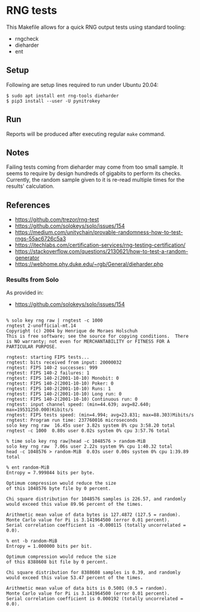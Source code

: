 # RNG tests

This Makefile allows for a quick RNG output tests using standard tooling:
- rngcheck
- dieharder
- ent

## Setup

Following are setup lines required to run under Ubuntu 20.04:
```text
$ sudo apt install ent rng-tools dieharder
$ pip3 install --user -U pynitrokey
```

## Run
Reports will be produced after executing regular `make` command.

## Notes
Failing tests coming from dieharder may come from too small sample. It seems to require by design hundreds of gigabits to perform its checks. Currently, the random sample given to it is re-read multiple times for the results' calculation.

## References
- https://github.com/trezor/rng-test
- https://github.com/solokeys/solo/issues/154
- https://medium.com/unitychain/provable-randomness-how-to-test-rngs-55ac6726c5a3
- https://itechlabs.com/certification-services/rng-testing-certification/
- https://stackoverflow.com/questions/2130621/how-to-test-a-random-generator
- https://webhome.phy.duke.edu/~rgb/General/dieharder.php


### Results from Solo
As provided in:
- https://github.com/solokeys/solo/issues/154
```text

% solo key rng raw | rngtest -c 1000
rngtest 2-unofficial-mt.14
Copyright (c) 2004 by Henrique de Moraes Holschuh
This is free software; see the source for copying conditions.  There is NO warranty; not even for MERCHANTABILITY or FITNESS FOR A PARTICULAR PURPOSE.

rngtest: starting FIPS tests...
rngtest: bits received from input: 20000032
rngtest: FIPS 140-2 successes: 999
rngtest: FIPS 140-2 failures: 1
rngtest: FIPS 140-2(2001-10-10) Monobit: 0
rngtest: FIPS 140-2(2001-10-10) Poker: 0
rngtest: FIPS 140-2(2001-10-10) Runs: 1
rngtest: FIPS 140-2(2001-10-10) Long run: 0
rngtest: FIPS 140-2(2001-10-10) Continuous run: 0
rngtest: input channel speed: (min=44.639; avg=82.640; max=19531250.000)Kibits/s
rngtest: FIPS tests speed: (min=4.994; avg=23.831; max=88.303)Mibits/s
rngtest: Program run time: 237760016 microseconds
solo key rng raw  16.45s user 3.82s system 8% cpu 3:58.20 total
rngtest -c 1000  0.80s user 0.02s system 0% cpu 3:57.76 total

% time solo key rng raw|head -c 1048576 > random-MiB
solo key rng raw  7.06s user 2.22s system 9% cpu 1:40.32 total
head -c 1048576 > random-MiB  0.03s user 0.00s system 0% cpu 1:39.89 total

% ent random-MiB
Entropy = 7.999844 bits per byte.

Optimum compression would reduce the size
of this 1048576 byte file by 0 percent.

Chi square distribution for 1048576 samples is 226.57, and randomly
would exceed this value 89.96 percent of the times.

Arithmetic mean value of data bytes is 127.4872 (127.5 = random).
Monte Carlo value for Pi is 3.141964500 (error 0.01 percent).
Serial correlation coefficient is -0.000115 (totally uncorrelated = 0.0).

% ent -b random-MiB
Entropy = 1.000000 bits per bit.

Optimum compression would reduce the size
of this 8388608 bit file by 0 percent.

Chi square distribution for 8388608 samples is 0.39, and randomly
would exceed this value 53.47 percent of the times.

Arithmetic mean value of data bits is 0.5001 (0.5 = random).
Monte Carlo value for Pi is 3.141964500 (error 0.01 percent).
Serial correlation coefficient is 0.000192 (totally uncorrelated = 0.0).

```
